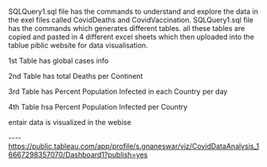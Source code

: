 SQLQuery1.sql file has the commands to understand and explore the data in the exel files called CovidDeaths and CovidVaccination.
SQLQuery1.sql file has the commands which generates different tables. all these tables are copied and pasted in 4 different excel sheets which then uploaded into the tablue piblic website for data visualisation.



1st Table has global cases info

2nd Table has total Deaths per Continent

3rd Table has Percent Population Infected in each Country per day

4th Table hsa Percent Population Infected per Country



entair data is visualized in the webise


----https://public.tableau.com/app/profile/s.gnaneswar/viz/CovidDataAnalysis_16667298357070/Dashboard1?publish=yes
